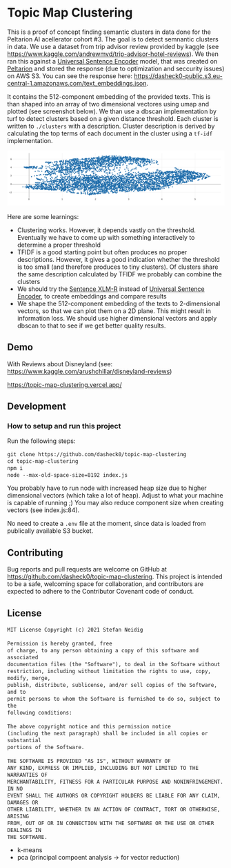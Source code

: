 # Topic Map Clustering 
<!-- section: Introduction -->
<!-- Describe briefly what your software is. What problem does it solve? At what target audience is it aimed? -->
This is a proof of concept finding semantic clusters in data done for the Peltarion AI acellerator cohort #3. The goal is to detect semnantic clusters in data. We use a dataset from trip advisor review provided by kaggle (see https://www.kaggle.com/andrewmvd/trip-advisor-hotel-reviews). We then ran this against a [Universal Sentence Encoder](https://peltarion.com/knowledge-center/documentation/modeling-view/build-an-ai-model/blocks/universal-sentence-encoder) model, that was created on [Peltarion](https://peltarion.com) and stored the response (due to optimization and seccurity issues) on AWS S3. You can see the response here: https://dasheck0-public.s3.eu-central-1.amazonaws.com/text_embeddings.json.

It contains the 512-component embedding of the provided texts. This is than shaped into an array of two dimensional vectores using umap and plotted (see screenshot below). We than use a dbscan implementation by turf to detect clusters based on a given distance threshold. Each cluster is written to  `./clusters` with a description. Cluster description is derived by calculating the top terms of each document in the cluster using a `tf-idf` implementation.

![Cluster](art/cluster.png)

Here are some learnings:
- Clustering works. However, it depends vastly on the threshold. Eventually we have to come up with something interactively to determine a proper threshold
- TFIDF is a good starting point but often produces no proper descriptions. However, it gives a good indication whether the threshold is too small (and therefore produces to tiny clusters). Of clusters share the same description calculated by TFIDF we probably can combine the clusters
- We should try the [Sentence XLM-R](https://peltarion.com/knowledge-center/documentation/modeling-view/build-an-ai-model/blocks/xlm-r-encoder) instead of [Universal Sentence Encoder](https://peltarion.com/knowledge-center/documentation/modeling-view/build-an-ai-model/blocks/universal-sentence-encoder), to create embeddings and compare results
- We shape the 512-component embedding of the texts to 2-dimensional vectors, so that we can plot them on a 2D plane. This might result in information loss. We should use higher dimensional vectors and apply dbscan to that to see if we get better quality results.

## Demo
With Reviews about Disneyland (see: https://www.kaggle.com/arushchillar/disneyland-reviews)

https://topic-map-clustering.vercel.app/ 

## Development
<!-- section: Development -->
<!-- If you software is developed within a team you shhould include this section. Describe how to setup thhe project. Include dependencies, conventions and other things to know in order to start developing. In short: After reading this section everyone should be able to develop this piece of software. -->
<!--
Possible subsections

### Commit messages
### How to publish a release
### Tests
-->
### How to setup and run this project
Run the following steps:
```
git clone https://github.com/dasheck0/topic-map-clustering
cd topic-map-clustering
npm i 
node --max-old-space-size=8192 index.js 
```

You probably have to run node with increased heap size due to higher dimensional vectors (which take a lot of heap). Adjust to what your machine is capable of running ;) You may also reduce component size when creating vectors (see index.js:84).

No need to create a `.env` file at the moment, since data is loaded from publically available S3 bucket.

## Contributing
<!-- section: Contributing -->
<!-- Describe what action one should take in order to contribute. Does a certain styleguide has to be adhered. How can one apply changes (i.e. push vs. pull request)? -->
Bug reports and pull requests are welcome on GitHub at https://github.com/dasheck0/topic-map-clustering. This project is intended to be a safe, welcoming space for collaboration, and contributors are expected to adhere to the Contributor Covenant code of conduct.

## License
<!-- section: License -->
<!-- Describe the license under which your software is published. Note that an unlicensed piece of software is most likely never used. So do not skip tihs part! -->
```
MIT License Copyright (c) 2021 Stefan Neidig

Permission is hereby granted, free
of charge, to any person obtaining a copy of this software and associated
documentation files (the "Software"), to deal in the Software without
restriction, including without limitation the rights to use, copy, modify, merge,
publish, distribute, sublicense, and/or sell copies of the Software, and to
permit persons to whom the Software is furnished to do so, subject to the
following conditions:

The above copyright notice and this permission notice
(including the next paragraph) shall be included in all copies or substantial
portions of the Software.

THE SOFTWARE IS PROVIDED "AS IS", WITHOUT WARRANTY OF
ANY KIND, EXPRESS OR IMPLIED, INCLUDING BUT NOT LIMITED TO THE WARRANTIES OF
MERCHANTABILITY, FITNESS FOR A PARTICULAR PURPOSE AND NONINFRINGEMENT. IN NO
EVENT SHALL THE AUTHORS OR COPYRIGHT HOLDERS BE LIABLE FOR ANY CLAIM, DAMAGES OR
OTHER LIABILITY, WHETHER IN AN ACTION OF CONTRACT, TORT OR OTHERWISE, ARISING
FROM, OUT OF OR IN CONNECTION WITH THE SOFTWARE OR THE USE OR OTHER DEALINGS IN
THE SOFTWARE.
```

* k-means
* pca (principal compoent analysis -> for vector reduction)